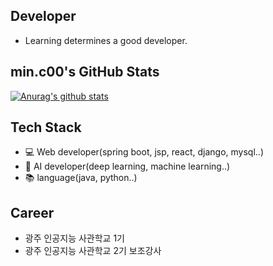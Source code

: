 ## Developer
- Learning determines a good developer.

## min.c00's GitHub Stats
 [![Anurag's github stats](https://github-readme-stats.vercel.app/api?username=MinChangJeong)](https://github.com/anuraghazra/github-readme-stats)


## Tech Stack
 - 💻 Web developer(spring boot, jsp, react, django, mysql..)
 - 🧠 AI developer(deep learning, machine learning..)
 - 📚 language(java, python..)


 ## Career
 - 광주 인공지능 사관학교 1기 
 - 광주 인공지능 사관학교 2기 보조강사
